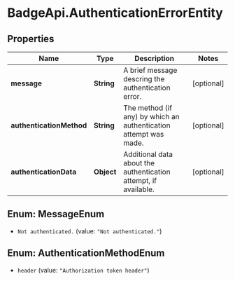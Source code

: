 # BadgeApi.AuthenticationErrorEntity

## Properties
Name | Type | Description | Notes
------------ | ------------- | ------------- | -------------
**message** | **String** | A brief message descring the authentication error. | [optional] 
**authenticationMethod** | **String** | The method (if any) by which an authentication attempt was made. | [optional] 
**authenticationData** | **Object** | Additional data about the authentication attempt, if available. | [optional] 


<a name="MessageEnum"></a>
## Enum: MessageEnum


* `Not authenticated.` (value: `"Not authenticated."`)




<a name="AuthenticationMethodEnum"></a>
## Enum: AuthenticationMethodEnum


* `header` (value: `"Authorization token header"`)




